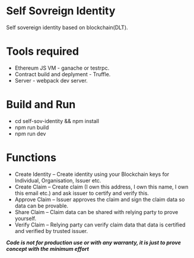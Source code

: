 # Self Sovreign Identity
Self sovereign identity based on blockchain(DLT).

# Tools required

* Ethereum JS VM - ganache or testrpc.
* Contract build and deplyment - Truffle.
* Server - webpack dev server.

# Build and Run

* cd self-sov-identity && npm install
* npm run build
* npm run dev

# Functions

* Create Identity – Create identity using your Blockchain keys for Individual, Organisation, Issuer etc.
* Create Claim – Create claim (I own this address, I own this name, I own this email etc.) and ask issuer to certify and verify this.    
* Approve Claim – Issuer approves the claim and sign the claim data so data can be provable.
* Share Claim – Claim data can be shared with relying party to prove yourself.
* Verify Claim – Relying party can verify claim data that data is certified and verified by trusted issuer.

_****Code is not for production use or with any warranty, it is just to prove concept with the minimum effort****_ 



